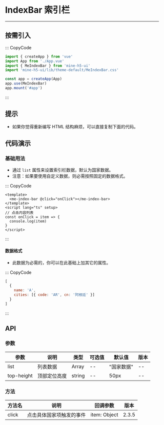# IndexBar 索引栏

---

## 按需引入

::: CopyCode

```JavaScript
import { createApp } from 'vue'
import App from './App.vue'
import { MeIndexBar } from 'mine-h5-ui'
import 'mine-h5-ui/lib/theme-default/MeIndexBar.css'

const app = createApp(App)
app.use(MeIndexBar)
app.mount('#app')
```

:::

## 提示

- 如果你觉得重新编写 HTML 结构麻烦，可以直接复制下面的代码。

## 代码演示

### 基础用法

- 通过 `list` 属性来设置索引栏数据，默认为国家数据。
- 注意：如果要使用自定义数据，则必需按照固定的数据格式。

::: CopyCode

```Vue
<template>
  <me-index-bar @click="onClick"></me-index-bar>
</template>
<script lang="ts" setup>
// 点击内容列表
const onClick = item => {
  console.log(item)
}
</script>
```

:::

#### 数据格式

- 此数据为必需的，你可以在此基础上加其它的属性。

::: CopyCode

```JavaScript
[
  {
    name: 'A',
    cities: [{ code: 'AR', cn: '阿根廷' }]
  }
]
```

:::

## API

### 参数

| 参数       | 说明         | 类型   | 可选值 | 默认值     | 版本 |
| ---------- | ------------ | ------ | ------ | ---------- | ---- |
| list       | 列表数据     | Array  | --     | "国家数据" | --   |
| top-height | 顶部定位高度 | string | --     | 50px       | --   |

### 方法

| 方法名 | 说明                     | 回调参数     | 版本  |
| ------ | ------------------------ | ------------ | ----- |
| click  | 点击具体国家项触发的事件 | item: Object | 2.3.5 |

